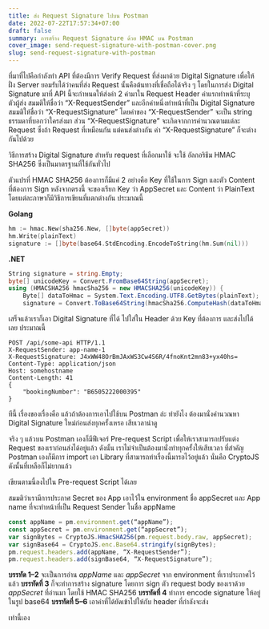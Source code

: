 ```yaml
---
title: ส่ง Request Signature ไปบน Postman
date: 2022-07-22T17:57:34+07:00
draft: false
summary: การสร้าง Request Signature ด้วย HMAC บน Postman
cover_image: send-request-signature-with-postman-cover.png
slug: send-request-signature-with-postman
---
```


ที่มาที่ไปคือกำลังทำ API ที่ต้องมีการ Verify Request ที่ส่งมาด้วย Digital Signature เพื่อให้ฝั่ง Server ยอมรับได้ว่าคนที่ส่ง Request นั้นคือต้นทางที่เชื่อถือได้จริง ๆ โดยในการส่ง Digital Signature มาที่ API นี้จะกำหนดให้ส่งค่า 2 ค่ามาใน Request Header ค่าแรกทำหน้าที่ระบุตัวผู้ส่ง สมมติให้ชื่อว่า “X-RequestSender” และอีกค่าหนึ่งทำหน้าที่เป็น Digital Signature สมมติให้ชื่อว่า “X-RequestSignature” โดยค่าของ “X-RequestSender” จะเป็น string ธรรมดาที่บอกว่าใครส่งมา ส่วน “X-RequestSignature” จะเกิดจากการคำนวณตามแต่ละ Request ซึ่งถ้า Request ที่เหมือนกัน แต่คนส่งต่างกัน ค่า “X-RequestSignature” ก็จะต่างกันไปด้วย

วิธีการสร้าง Digital Signature สำหรับ request ที่เลือกมาใช้ จะใช้ อัลกอริธึม HMAC SHA256 ซึ่งเป็นมาตรฐานที่ใช้กันทั่วไป

ตัวแปรที่ HMAC SHA256 ต้องการก็มีแค่ 2 อย่างคือ Key ที่ใช้ในการ Sign และตัว Content ที่ต้องการ Sign หลังจากตรงนี้ จะของเรียก Key ว่า AppSecret และ Content ว่า PlainText โดยแต่ละภาษาก็มีวิธีการเขียนที่แตกต่างกัน ประมาณนี้

**Golang**

```go
hm := hmac.New(sha256.New, []byte(appSecret))
hm.Write(plainText)
signature := []byte(base64.StdEncoding.EncodeToString(hm.Sum(nil)))
```

**.NET**

```csharp
String signature = string.Empty;
byte[] unicodeKey = Convert.FromBase64String(appSecret);
using (HMACSHA256 hmacSha256 = new HMACSHA256(unicodeKey)) {
    Byte[] dataToHmac = System.Text.Encoding.UTF8.GetBytes(plainText);
    signature = Convert.ToBase64String(hmacSha256.ComputeHash(dataToHmac)); }
```

เสร็จแล้วเราก็เอา Digital Signature ที่ได้ ไปใส่ใน Header ด้วย Key ที่ต้องการ และส่งไปได้เลย ประมาณนี้

```http
POST /api/some-api HTTP/1.1
X-RequestSender: app-name-1
X-RequestSignature: J4xWW48OrBmJAxWS3Cw4S6R/4fnoKnt2mn83+yx40hs= Content-Type: application/json
Host: somehostname
Content-Length: 41
{
    "bookingNumber": "B6505222000395"
}
```

ทีนี้ เรื่องของเรื่องคือ แล้วถ้าต้องการเอาไปใช้บน Postman ล่ะ ทำยังไง ต้องมานั่งคำนวณหา Digital Signature ใหม่ก่อนส่งทุกครั้งเหรอ เสียเวลาน่าดู

จริง ๆ แล้วบน Postman เองก็มีฟีเจอร์ Pre-request Script เพื่อให้เราสามารถปรับแต่ง Request ของเราก่อนส่งได้อยู่แล้ว ดังนั้น เราไม่จำเป็นต้องมานั่งทำทุกครั้งให้เสียเวลา ที่สำคัญ Postman เองก็มีการ import เอา Library ที่สามารถทำเรื่องนี้มารอไว้อยู่แล้ว นั่นคือ CryptoJS ดังนั้นที่เหลือก็ไม่ยากแล้ว

เขียนตามนี้ลงไปใน Pre-request Script ได้เลย

สมมติว่าเรามีการประกาศ Secret ของ App เอาไว้ใน environment ชื่อ appSecret และ App name ที่จะทำหน้าที่เป็น Request Sender ในชื่อ appName

```js
const appName = pm.environment.get(“appName”);
const appSecret = pm.environment.get(“appSecret”);
var signBytes = CryptoJS.HmacSHA256(pm.request.body.raw, appSecret);
var signBase64 = CryptoJS.enc.Base64.stringify(signBytes);
pm.request.headers.add(appName, “X-RequestSender”);
pm.request.headers.add(signBase64, “X-RequestSignature”);
```

**บรรทัด 1–2** จะเป็นการอ่าน *appName* และ *appSecret* จาก environment ที่เราประกาศไว้แล้ว
**บรรทัดที่ 3** ก็จะทำการสร้าง signature โดยการ sign ตัว request body ของเราด้วย *appSecret* ที่อ่านมา โดยใช้ HMAC SHA256
**บรรทัดที่ 4** ทำการ encode signature ให้อยู่ในรูป base64
**บรรทัดที่ 5–6** เอาค่าที่ได้ยัดเข้าไปให้กับ header ที่กำลังจะส่ง

เท่านี้เอง